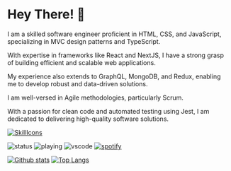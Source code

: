 # Hey There! 👋

I am a skilled software engineer proficient in HTML, CSS, and JavaScript, specializing in MVC design patterns and TypeScript.

With expertise in frameworks like React and NextJS, I have a strong grasp of building efficient and scalable web applications.

My experience also extends to GraphQL, MongoDB, and Redux, enabling me to develop robust and data-driven solutions.

I am well-versed in Agile methodologies, particularly Scrum.

With a passion for clean code and automated testing using Jest, I am dedicated to delivering high-quality software solutions.


[![SkillIcons](https://skillicons.dev/icons?i=html,css,tailwind,js,react,redux,materialui,nextjs,vercel,graphql,nodejs,expressjs,mongodb,ts,regex,solidity,vscode,vite,github,netlify)](https://skillicons.dev)<br/>


![status](https://nocache.advaith.workers.dev?url=https://img.shields.io/endpoint?url=https://dev.discordprofiles.me/api/badge/status/276544649148235776?simple=true)
![playing](https://nocache.advaith.workers.dev?url=https://img.shields.io/endpoint?url=https://dev.discordprofiles.me/api/badge/playing/276544649148235776)
![vscode](https://nocache.advaith.workers.dev?url=https://img.shields.io/endpoint?url=https://dev.discordprofiles.me/api/badge/vscode/276544649148235776)
[![spotify](https://nocache.advaith.workers.dev?url=https://img.shields.io/endpoint?url=https://dev.discordprofiles.me/api/badge/spotify/276544649148235776)](https://dev.discordprofiles.me/openspotify/276544649148235776)

<a href="#">![Github stats](https://github-readme-stats.vercel.app/api?username=samanhoseinpour&theme=blueberry&count_private=true&hide_border=true&line_height=20)</a>
<a href="#">![Top Langs](https://github-readme-stats.vercel.app/api/top-langs/?username=samanhoseinpour&layout=compact&theme=blueberry&count_private=true&hide_border=true)</a>
